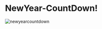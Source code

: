 # NewYear-CountDown!


![newyearcountdown](https://user-images.githubusercontent.com/91279474/162783302-b3114aa1-207a-404d-bede-19ccd0ed395c.gif)
